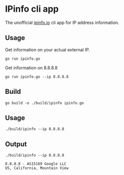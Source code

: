 # IPinfo cli app

The unofficial [ipinfo.io](https://ipinfo.io) cli app for IP address information.

## Usage

Get information on your actual external IP.

```shell
go run ipinfo.go
```

Get information on 8.8.8.8

```shell
go run ipinfo.go --ip 8.8.8.8
```

## Build

```shell
go build -o ./build/ipinfo ipinfo.go
```

## Usage

```shell
./build/ipinfo --ip 8.8.8.8
```

## Output

```shell
./build/ipinfo --ip 8.8.8.8

8.8.8.8 - AS15169 Google LLC
US, California, Mountain View
```
